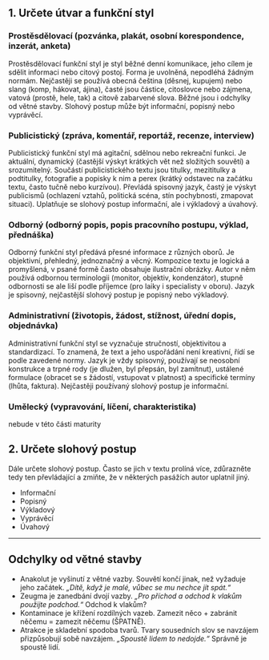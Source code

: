 ## 1. Určete útvar a funkční styl

### Prostěsdělovací (pozvánka, plakát, osobní korespondence, inzerát, anketa)
Prostěsdělovací funkční styl je styl běžné denní komunikace, jeho cílem je sdělit informaci nebo citový postoj. Forma je uvolněná, nepodléhá žádným normám. Nejčastěji se používá obecná čeština (děsnej, kupujem) nebo slang (komp, hákovat, ájina), časté jsou částice, citoslovce nebo zájmena, vatová (prostě, hele, tak) a citově zabarvené slova. Běžné jsou i odchylky od větné stavby. Slohový postup může být informační, popisný nebo vyprávěcí.


### Publicistický (zpráva, komentář, reportáž, recenze, interview)
Publicistický funkční styl má agitační, sdělnou nebo rekreační funkci. Je aktuální, dynamický (častější výskyt krátkých vět než složitých souvětí) a srozumitelný. Součástí publicistického textu jsou titulky, mezititulky a podtitulky, fotografie a popisky k nim a perex (krátký odstavec na začátku textu, často tučně nebo kurzívou). Převládá spisovný jazyk, častý je výskyt publicismů (ochlazení vztahů, politická scéna, stín pochybnosti, zmapovat situaci). Uplatňuje se slohový postup informační, ale i výkladový a úvahový.


### Odborný (odborný popis, popis pracovního postupu, výklad, přednáška)
Odborný funkční styl předává přesné informace z různých oborů. Je objektivní, přehledný, jednoznačný a věcný. Kompozice textu je logická a promyšlená, v psané formě často obsahuje ilustrační obrázky. Autor v něm používá odbornou terminologii (monitor, objektiv, kondenzátor), stupně odbornosti se ale liší podle příjemce (pro laiky i specialisty v oboru). Jazyk je spisovný, nejčastější slohový postup je popisný nebo výkladový.

###  Administrativní (životopis, žádost, stížnost, úřední dopis, objednávka)
Administrativní funkční styl se vyznačuje stručností, objektivitou a standardizací. To znamená, že text a jeho uspořádání není kreativní, řídí se podle zavedené normy. Jazyk je vždy spisovný, používají se neosobní konstrukce a trpné rody (je dlužen, byl přepsán, byl zamítnut), ustálené formulace (obracet se s žádostí, vstupovat v platnost) a specifické termíny (lhůta, faktura). Nejčastěji používaný slohový postup je informační.

### Umělecký (vypravování, líčení, charakteristika)
nebude v této části maturity

## 2. Určete slohový postup
Dále určete slohový postup. Často se jich v textu prolíná více, zdůrazněte tedy ten převládající a zmiňte, že v některých pasážích autor uplatnil jiný.

- Informační
- Popisný
- Výkladový
- Vyprávěcí
- Úvahový

* * *

## Odchylky od větné stavby

- Anakolut je vyšinutí z větné vazby. Souvětí končí jinak, než vyžaduje jeho začátek. *„Dítě, když je malé, vůbec se mu nechce jít spát.“*
- Zeugma je zanedbání dvojí vazby. *„Pro příchod a odchod k vlakům použijte podchod.“* Odchod k vlakům?
- Kontaminace je křížení rozdílných vazeb. Zamezit něco + zabránit něčemu = zamezit něčemu (ŠPATNĚ).
- Atrakce je skladební spodoba tvarů. Tvary sousedních slov se navzájem přizpůsobují sobě navzájem. *„Spoustě lidem to nedojde.“* Správně je spoustě lidí.
